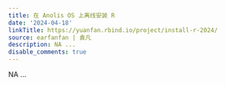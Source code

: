 ```yaml
---
title: 在 Anolis OS 上离线安装 R
date: '2024-04-18'
linkTitle: https://yuanfan.rbind.io/project/install-r-2024/
source: earfanfan | 袁凡
description: NA ...
disable_comments: true
---
```

NA ...